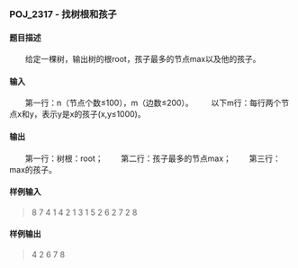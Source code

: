 ### POJ_2317 - 找树根和孩子
#### 题目描述
&emsp;&emsp;给定一棵树，输出树的根root，孩子最多的节点max以及他的孩子。
#### 输入
&emsp;&emsp;第一行：n（节点个数≤100），m（边数≤200）。
&emsp;&emsp;以下m行：每行两个节点x和y，表示y是x的孩子(x,y≤1000)。
#### 输出
&emsp;&emsp;第一行：树根：root；
&emsp;&emsp;第二行：孩子最多的节点max；
&emsp;&emsp;第三行：max的孩子。
#### 样例输入
>8 7
4 1
4 2
1 3
1 5
2 6
2 7
2 8
#### 样例输出
>4
2
6 7 8
